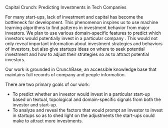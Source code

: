 Capital Crunch: Predicting Investments in Tech Companies

For many start-ups, lack of investment and capital has become the
bottleneck for development. This phenomenon inspires us to use machine
learning algorithms to find patterns in investment behavior from major
investors. We plan to use various domain-specific features to predict
which investors would potentially invest in a particular company .
This would not only reveal important information about investment
strategies and behaviors of investors, but also give startups ideas on
where to seek potential investment and how to adjust their strategies
so as to attract potential investors.

Our work is grounded in CrunchBase, an accessible knowledge base that
maintains full records of company and people information.

There are two primary goals of our work:

- To predict whether an investor would invest in a particular start-up based on textual, topological and domain-specific signals from both the investor and start-up.
- To analyze and reveal the factors that would prompt an investor to invest in startups so as to shed light on the adjustments the start-ups could make to attract more investments. 
